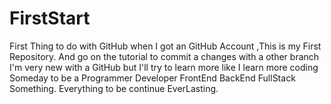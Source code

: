# FirstStart
First Thing to do with GitHub when I got an GitHub Account ,This is my First Repository.
And go on the tutorial to commit a changes with a other branch
I'm very new with a GitHub but I'll try to learn more like I learn more coding
Someday to be a Programmer Developer FrontEnd BackEnd FullStack Something.
Everything to be continue EverLasting.
